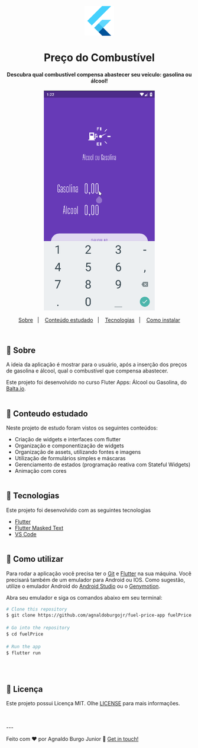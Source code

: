 <div align="center" >
  <img alt="Project demo" src="./github/flutter.png" width='80px'>
</div>
<h1 align="center" >
    Preço do Combustível
</h1>

<h4 align="center">
  Descubra qual combustível compensa abastecer seu veículo: gasolina ou álcool!
</h4>
<div align="center" >
  <img alt="Project demo" src="./github/aog2.gif" width='300px'>
</div>

<p align="center">
  <a href="#large_blue_diamond-sobre">Sobre</a>&nbsp;&nbsp;&nbsp;|&nbsp;&nbsp;&nbsp;
  <a href="#large_blue_diamond-conteudo-estudado">Conteúdo estudado</a>&nbsp;&nbsp;&nbsp;|&nbsp;&nbsp;&nbsp;
  <a href="#large_blue_diamond-tecnologias">Tecnologias</a>&nbsp;&nbsp;&nbsp;|&nbsp;&nbsp;&nbsp;
  <a href="#large_blue_diamond-como-utilizar">Como instalar</a>
</p>
<br/>

## :large_blue_diamond: Sobre

A ideia da aplicação é mostrar para o usuário, após a inserção dos preços de gasolina e álcool, qual o combustível que compensa abastecer.

Este projeto foi desenvolvido no curso Fluter Apps: Álcool ou Gasolina, do [Balta.io](https://balta.io/).
<br/>
<br/>

## :large_blue_diamond: Conteudo estudado

Neste projeto de estudo foram vistos os seguintes conteúdos:

- Criação de widgets e interfaces com flutter
- Organização e componentização de widgets
- Organização de assets, utilizando fontes e imagens
- Utilização de formulários simples e máscaras
- Gerenciamento de estados (programação reativa com Stateful Widgets)
- Animação com cores
  <br/>
  <br/>

## :large_blue_diamond: Tecnologias

Este projeto foi desenvolvido com as seguintes tecnologias

- [Flutter](https://flutter.dev/)
- [Flutter Masked Text](https://github.com/benhurott/flutter-masked-text)
- [VS Code][vc]
  <br/>
  <br/>

## :large_blue_diamond: Como utilizar

Para rodar a aplicação você precisa ter o [Git](https://git-scm.com) e [Flutter](https://flutter.dev/) na sua máquina. Você precisará também de um emulador para Android ou IOS.
Como sugestão, utilize o emulador Android do [Android Studio](https://developer.android.com/studio) ou o [Genymotion](https://www.genymotion.com/).

Abra seu emulador e siga os comandos abaixo em seu terminal:

```bash
# Clone this repository
$ git clone https://github.com/agnaldoburgojr/fuel-price-app fuelPrice

# Go into the repository
$ cd fuelPrice

# Run the app
$ flutter run
```

<br/>
<br/>

## :large_blue_diamond: Licença

Este projeto possui Licença MIT. Olhe [LICENSE](https://github.com/agnaldoburgojr/fuel-price-app/blob/master/LICENCE) para mais informações.

<br/>
<br/>
---

Feito com ♥ por Agnaldo Burgo Junior :wave: [Get in touch!](https://www.linkedin.com/in/agnaldo-burgo-junior/)

[vc]: https://code.visualstudio.com/
